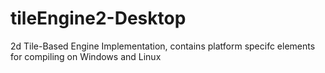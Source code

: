 tileEngine2-Desktop
===================

2d Tile-Based Engine Implementation, contains platform specifc elements for compiling on Windows and Linux